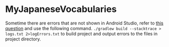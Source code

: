 # MyJapaneseVocabularies
Sometime there are errors that are not shown in Android Studio, refer to [this question](https://github.com/witoong623/MyJapaneseVocabularies.git) and use the following command.
`./gradlew build --stacktrace > logs.txt 2>logErrors.txt` to build project and output errors to the files in project directory.
